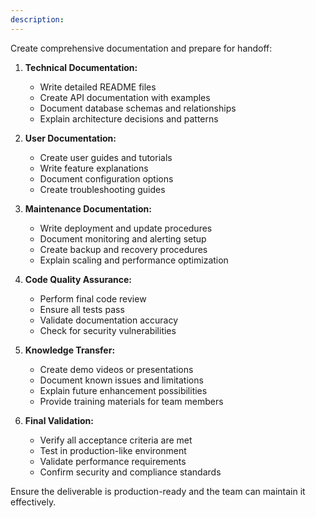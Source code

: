 ```yaml
---
description:
---
```


Create comprehensive documentation and prepare for handoff:

1. **Technical Documentation:**
   - Write detailed README files
   - Create API documentation with examples
   - Document database schemas and relationships
   - Explain architecture decisions and patterns

2. **User Documentation:**
   - Create user guides and tutorials
   - Write feature explanations
   - Document configuration options
   - Create troubleshooting guides

3. **Maintenance Documentation:**
   - Write deployment and update procedures
   - Document monitoring and alerting setup
   - Create backup and recovery procedures
   - Explain scaling and performance optimization

4. **Code Quality Assurance:**
   - Perform final code review
   - Ensure all tests pass
   - Validate documentation accuracy
   - Check for security vulnerabilities

5. **Knowledge Transfer:**
   - Create demo videos or presentations
   - Document known issues and limitations
   - Explain future enhancement possibilities
   - Provide training materials for team members

6. **Final Validation:**
   - Verify all acceptance criteria are met
   - Test in production-like environment
   - Validate performance requirements
   - Confirm security and compliance standards

Ensure the deliverable is production-ready and the team can maintain it effectively.
